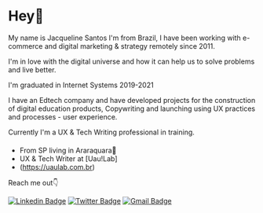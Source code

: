# Hey👋
> 
My name is Jacqueline Santos I'm from Brazil,
I have been working with e-commerce and digital marketing & strategy remotely since 2011.

I'm in love with the digital universe and how it can help us to solve problems and live better.
> 
I'm graduated in Internet Systems 2019-2021
> 
I have an Edtech company and have developed projects for the construction of digital education products, Copywriting and launching using UX practices and processes - user experience.
> 
Currently I'm a UX & Tech Writing professional in training.
> 
 ####
> 
- From SP living in Araraquara📍
- UX & Tech Writer at [Uau!Lab]
- (https://uaulab.com.br)

Reach me out👇

[![Linkedin Badge](https://img.shields.io/badge/JacquelineSantos-F6C324?style=flat-square&logo=Linkedin&logoColor=white&link=https://www.linkedin.com/in/jacquelinedossantos/)](https://www.linkedin.com/in/jacquelinedossantos/) 
[![Twitter Badge](https://img.shields.io/badge/-@uaulab-F6C324?style=flat-square&labelColor=F6C324&logo=twitter&logoColor=white&link=https://twitter.com/uaulab)](https://twitter.com/uaulab) 
[![Gmail Badge](https://img.shields.io/badge/-business@uaulab.com.br-F6C324?style=flat-square&logo=Gmail&logoColor=white&link=mailto:business@uaulab.com.br)](mailto:business@uaulab.com.br)
